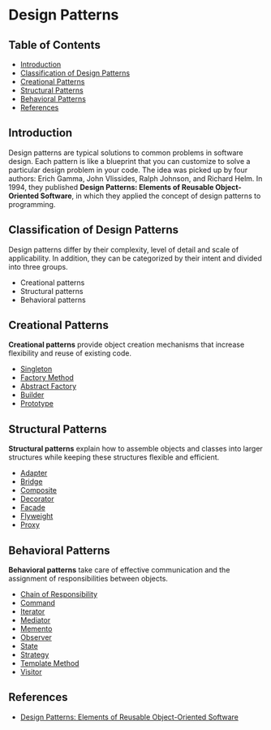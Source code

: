 # Design Patterns

## Table of Contents

- [Introduction](#introduction)
- [Classification of Design Patterns](#classification-of-design-patterns)
- [Creational Patterns](#creational-patterns)
- [Structural Patterns](#structural-patterns)
- [Behavioral Patterns](#behavioral-patterns)
- [References](#references)

## Introduction

Design patterns are typical solutions to common problems
in software design. Each pattern is like a blueprint
that you can customize to solve a particular
design problem in your code. The idea was picked up by four authors: Erich Gamma, John Vlissides, Ralph Johnson, and Richard Helm. In 1994, they published **Design Patterns: Elements of Reusable Object-Oriented Software**, in which they applied the concept of design patterns to programming.

## Classification of Design Patterns

Design patterns differ by their complexity, level of
detail and scale of applicability. In addition,
they can be categorized by their intent
and divided into three groups.

- Creational patterns
- Structural patterns
- Behavioral patterns

## Creational Patterns

**Creational patterns** provide object creation mechanisms that increase flexibility and reuse of existing code.

- [Singleton](creational-design-patterns/singleton/README.md)
- [Factory Method](creational-design-patterns/factory-method/README.md)
- [Abstract Factory](creational-design-patterns/abstract-factory/README.md)
- [Builder](creational-design-patterns/builder/README.md)
- [Prototype](creational-design-patterns/prototype/README.md)

## Structural Patterns

**Structural patterns** explain how to assemble objects and classes into larger structures while keeping these structures flexible and efficient.

- [Adapter](structural-design-patterns/adapter/README.md)
- [Bridge](structural-design-patterns/bridge/README.md)
- [Composite](structural-design-patterns/composite/README.md)
- [Decorator](structural-design-patterns/decorator/README.md)
- [Facade](structural-design-patterns/facade/README.md)
- [Flyweight](structural-design-patterns/flyweight/README.md)
- [Proxy](structural-design-patterns/proxy/README.md)

## Behavioral Patterns

**Behavioral patterns** take care of effective communication and the assignment of responsibilities between objects.

- [Chain of Responsibility](behavioral-design-patterns/chain-of-responsibility/README.md)
- [Command](behavioral-design-patterns/command/README.md)
- [Iterator](behavioral-design-patterns/iterator/README.md)
- [Mediator](behavioral-design-patterns/mediator/README.md)
- [Memento](behavioral-design-patterns/memento/README.md)
- [Observer](behavioral-design-patterns/observer/README.md)
- [State](behavioral-design-patterns/state/README.md)
- [Strategy](behavioral-design-patterns/strategy/README.md)
- [Template Method](behavioral-design-patterns/template-method/README.md)
- [Visitor](behavioral-design-patterns/visitor/README.md)

## References

- [Design Patterns: Elements of Reusable Object-Oriented Software](https://www.amazon.com/Design-Patterns-Elements-Reusable-Object-Oriented/dp/0201633612)
